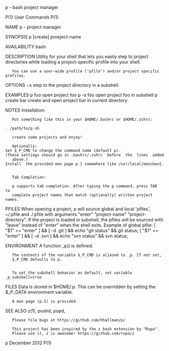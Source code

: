 p - bash project manager


P(1)				 User Commands				  P(1)



NAME
       p - project manager


SYNOPSIS
       p [create] proeject-name


AVAILABILITY
       bash


DESCRIPTION
       Utility for your shell that lets you easily step to project directories while
       loading a project-specific profile into your shell.

       You can use a user-wide profile ('pfile') and/or project specific profiles.

OPTIONS
       −s step to the project directory in a subshell.


EXAMPLES
       p foo	 	open project foo
       p -s foo 	open project foo in subshell
       p create bar create and open project bar in current directory


NOTES
       Installation:

       Put something like this in your $HOME/.bashrc or $HOME/.zshrc:

	. /path/to/p.sh

       create some projects and enjoy!

       Optionally:
	Set $_P_CMD to change the command name (default p).
	(These settings should go in .bashrc/.zshrc  before  the  lines  added
       above.)
	Install  the provided man page p.1 somewhere like /usr/local/man/man1.


       Tab Completion:

       p supports tab completion. After typing the p command, press TAB  to
       complete project names that match (optionally) written project names.

PFILES
       When opening a project, p will source global and local 'pfiles',
       ~/.pfile and ./.pfile with arguments "enter" "project-name" "project-directory".
       If the project is loaded in subshell, the pfiles will be sourced with "leave" 
       instead of "enter" when the shell exits.
       Example of global pfile:
       		[ "$1"  == "enter" ] && [ -d .git ] && echo "git status" && git status;
			[ "$1"  == "enter" ] && [ -d .svn ] && echo "svn status" && svn status;	


ENVIRONMENT
       A function _p() is defined.

       The contents of the variable $_P_CMD is aliased to _p. If not set,
       $_P_CMD defaults to p.


       To set the subshell behavior as default, set variable _p_subshell=true


FILES
       Data is stored in $HOME/.p. This  can  be  overridden  by  setting  the
       $_P_DATA environment variable.

       A man page (p.1) is provided.


SEE ALSO
       z(1), pushd, popd, 

       Please file bugs at https://github.com/hhallman/p/

       This project has been inspired by the z bash extension by "Rupa".
       Please use it, z is awesome! https://github.com/rupa/z



p				 December 2012				  P(1)
